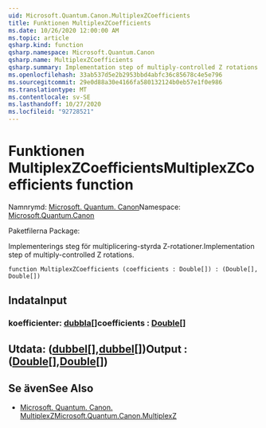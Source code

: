 ```yaml
---
uid: Microsoft.Quantum.Canon.MultiplexZCoefficients
title: Funktionen MultiplexZCoefficients
ms.date: 10/26/2020 12:00:00 AM
ms.topic: article
qsharp.kind: function
qsharp.namespace: Microsoft.Quantum.Canon
qsharp.name: MultiplexZCoefficients
qsharp.summary: Implementation step of multiply-controlled Z rotations.
ms.openlocfilehash: 33ab537d5e2b2953bbd4abfc36c85678c4e5e796
ms.sourcegitcommit: 29e0d88a30e4166fa580132124b0eb57e1f0e986
ms.translationtype: MT
ms.contentlocale: sv-SE
ms.lasthandoff: 10/27/2020
ms.locfileid: "92728521"
---
```

# <a name="multiplexzcoefficients-function"></a><span data-ttu-id="a2308-102">Funktionen MultiplexZCoefficients</span><span class="sxs-lookup"><span data-stu-id="a2308-102">MultiplexZCoefficients function</span></span>

<span data-ttu-id="a2308-103">Namnrymd: [Microsoft. Quantum. Canon](xref:Microsoft.Quantum.Canon)</span><span class="sxs-lookup"><span data-stu-id="a2308-103">Namespace: [Microsoft.Quantum.Canon](xref:Microsoft.Quantum.Canon)</span></span>

<span data-ttu-id="a2308-104">Paketfilerna [](https://nuget.org/packages/)</span><span class="sxs-lookup"><span data-stu-id="a2308-104">Package: [](https://nuget.org/packages/)</span></span>


<span data-ttu-id="a2308-105">Implementerings steg för multiplicering-styrda Z-rotationer.</span><span class="sxs-lookup"><span data-stu-id="a2308-105">Implementation step of multiply-controlled Z rotations.</span></span>

```qsharp
function MultiplexZCoefficients (coefficients : Double[]) : (Double[], Double[])
```


## <a name="input"></a><span data-ttu-id="a2308-106">Indata</span><span class="sxs-lookup"><span data-stu-id="a2308-106">Input</span></span>

### <a name="coefficients--double"></a><span data-ttu-id="a2308-107">koefficienter: [dubbla](xref:microsoft.quantum.lang-ref.double)[]</span><span class="sxs-lookup"><span data-stu-id="a2308-107">coefficients : [Double](xref:microsoft.quantum.lang-ref.double)[]</span></span>





## <a name="output--doubledouble"></a><span data-ttu-id="a2308-108">Utdata: ([dubbel](xref:microsoft.quantum.lang-ref.double)[],[dubbel](xref:microsoft.quantum.lang-ref.double)[])</span><span class="sxs-lookup"><span data-stu-id="a2308-108">Output : ([Double](xref:microsoft.quantum.lang-ref.double)[],[Double](xref:microsoft.quantum.lang-ref.double)[])</span></span>



## <a name="see-also"></a><span data-ttu-id="a2308-109">Se även</span><span class="sxs-lookup"><span data-stu-id="a2308-109">See Also</span></span>

- [<span data-ttu-id="a2308-110">Microsoft. Quantum. Canon. MultiplexZ</span><span class="sxs-lookup"><span data-stu-id="a2308-110">Microsoft.Quantum.Canon.MultiplexZ</span></span>](xref:Microsoft.Quantum.Canon.MultiplexZ)